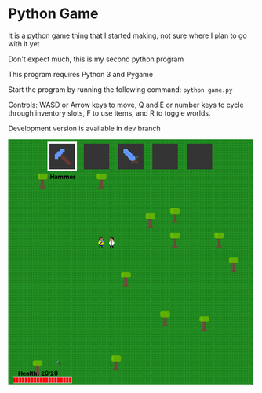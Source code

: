 # Python Game
It is a python game thing that I started making, not sure where I plan to go with it yet

Don't expect much, this is my second python program

This program requires Python 3 and Pygame

Start the program by running the following command: `python game.py`

Controls: WASD or Arrow keys to move, Q and E or number keys to cycle through inventory slots, F to use items, and R to toggle worlds.

Development version is available in dev branch

![Sceenshot of game](https://github.com/Trains77/pythongame/blob/main/screenshots/screenshot1.png)
